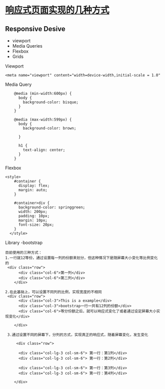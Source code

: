 # [响应式页面实现的几种方式](https://github.com/QiYongchuan/MyGitBlog/issues/75)

## Responsive Desive
* viewport
* Media Queries
* Flexbox
* Grids

Viewport

~~~
<meta name="viewport" content="width=device-width,initial-scale = 1.0"
~~~

Media Query

```
    @media (min-width:600px) {
      body {
        background-color: bisque;
      }
    }

    @media (max-width:599px) {
      body {
        background-color: brown;

      }

      h1 {
        text-align: center;
      }
    }
```

Flexbox

```
<style>
    #container {
      display: flex;
      margin: auto;
    }

    #container>div {
      background-color: springgreen;
      width: 200px;
      padding: 10px;
      margin: 10px;
      font-size: 20px;
    }
  </style>
```

Library -bootstrap

```
目前使用的三种方式：
1.一行就12等份，通过设置每一列的份额来划分，但这种情况下是随屏幕大小变化等比例变化的
 <div class="row">
      <div class="col-6">第一列</div>
      <div class="col-6">第二列</div>
    </div>

2.在此基础上，可以设置不同列的比例，实现宽度的不相同
 <div class="row">
      <div class="col-3">This is a example</div>
      <div class="col-3">bootstrap一行一共有12列的份额</div>
      <div class="col-6">等分份额之后，就可以响应式变化了或者通过设定屏幕大小实现变化</div>

    </div>

 3.通过设置不同的屏幕下，分列的方式，实现真正的响应式，随着屏幕变化，发生变化

     <div class="row">

      <div class="col-lg-3 col-sm-6"> 第一行：第1列</div>
      <div class="col-lg-3 col-sm-6"> 第一行：第2列</div>

      <div class="col-lg-3 col-sm-6"> 第一行：第3列</div>
      <div class="col-lg-3 col-sm-6"> 第一行：第4列</div>

    </div>

```



